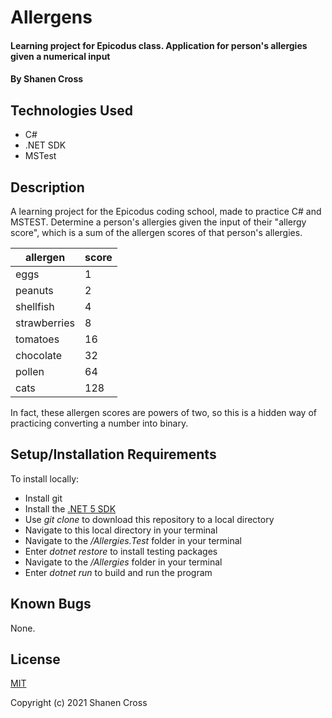 # Allergens

#### Learning project for Epicodus class. Application for person's allergies given a numerical input
#### By Shanen Cross

## Technologies Used

* C#
* .NET SDK
* MSTest

## Description

A learning project for the Epicodus coding school, made to practice C# and MSTEST. Determine a person's allergies given the input of their "allergy score", which is a sum of the allergen scores of that person's allergies. 

| allergen    | score |
| ----------- | ----- |
| eggs        | 1     |
| peanuts     | 2     |
| shellfish   | 4     |
| strawberries| 8     |
| tomatoes    | 16    |
| chocolate   | 32    |
| pollen      | 64    |
| cats        | 128   |

In fact, these allergen scores are powers of two, so this is a hidden way of practicing converting a number into binary.

## Setup/Installation Requirements

To install locally:
* Install git
* Install the [.NET 5 SDK](https://dotnet.microsoft.com/download/dotnet/5.0)
* Use _git clone_ to download this repository to a local directory
* Navigate to this local directory in your terminal
* Navigate to the _/Allergies.Test_ folder in your terminal
* Enter _dotnet restore_ to install testing packages
* Navigate to the _/Allergies_ folder in your terminal
* Enter _dotnet run_ to build and run the program

## Known Bugs

None.

## License

[MIT](LICENSE)

Copyright (c) 2021 Shanen Cross